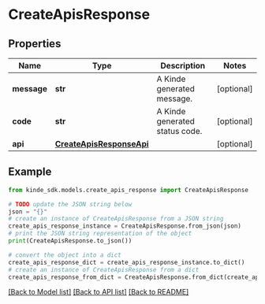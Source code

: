 # CreateApisResponse


## Properties

Name | Type | Description | Notes
------------ | ------------- | ------------- | -------------
**message** | **str** | A Kinde generated message. | [optional] 
**code** | **str** | A Kinde generated status code. | [optional] 
**api** | [**CreateApisResponseApi**](CreateApisResponseApi.md) |  | [optional] 

## Example

```python
from kinde_sdk.models.create_apis_response import CreateApisResponse

# TODO update the JSON string below
json = "{}"
# create an instance of CreateApisResponse from a JSON string
create_apis_response_instance = CreateApisResponse.from_json(json)
# print the JSON string representation of the object
print(CreateApisResponse.to_json())

# convert the object into a dict
create_apis_response_dict = create_apis_response_instance.to_dict()
# create an instance of CreateApisResponse from a dict
create_apis_response_from_dict = CreateApisResponse.from_dict(create_apis_response_dict)
```
[[Back to Model list]](../README.md#documentation-for-models) [[Back to API list]](../README.md#documentation-for-api-endpoints) [[Back to README]](../README.md)


